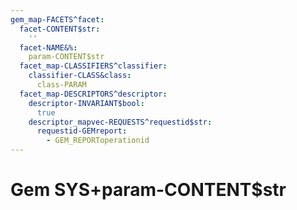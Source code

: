 ```yaml
---
gem_map-FACETS^facet:
  facet-CONTENT$str:
    ''
  facet-NAME&%:
    param-CONTENT$str
  facet_map-CLASSIFIERS^classifier:
    classifier-CLASS&class:
      class-PARAM
  facet_map-DESCRIPTORS^descriptor:
    descriptor-INVARIANT$bool:
      true
    descriptor_mapvec-REQUESTS^requestid$str:
      requestid-GEMreport:
        - GEM_REPORToperationid
---
```

# Gem SYS+param-CONTENT$str

